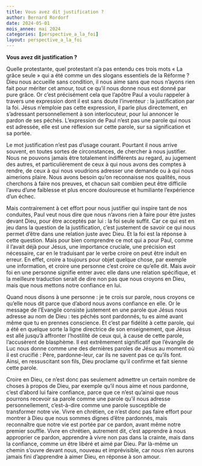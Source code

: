 ```yaml
---
title: Vous avez dit justification ?
author: Bernard Rordorf
date: 2024-05-01
mois_annee: mai 2024
categories: [perspective_a_la_foi]
layout: perspective_a_la_foi
---
```

**Vous avez dit justification ?**

Quelle protestante, quel protestant n’a pas entendu ces trois mots « La grâce seule » qui a été comme un des slogans essentiels
de la Réforme ? Dieu nous accueille sans condition, il nous aime sans que nous n’ayons rien fait pour mériter cet amour, tout
ce qu’il nous donne nous est donné par pure grâce. Or c’est précisément cela que l’apôtre Paul a voulu rappeler à travers 
une expression dont il est sans doute l’inventeur : la justification par la foi. Jésus n’emploie pas cette expression, 
il parle plus directement, en s’adressant personnellement à son interlocuteur, pour lui annoncer le pardon de ses péchés. 
L’expression de Paul n’est pas une parole qui nous est adressée, elle est une réflexion sur cette parole, sur sa 
signification et sa portée.  

Le mot justification n’est pas d’usage courant. Pourtant il nous arrive souvent, en toutes sortes de circonstances, de 
chercher à nous justifier. Nous ne pouvons jamais être totalement indifférents au regard, au jugement des autres, et 
particulièrement de ceux à qui nous avons des comptes à rendre, de ceux à qui nous voudrions adresser une demande ou à 
qui nous aimerions plaire. Nous avons besoin qu’on reconnaisse nos qualités, nous cherchons à faire nos preuves, et 
chacun sait combien peut être difficile l’aveu d’une faiblesse et plus encore douloureuse et humiliante l’expérience d’un 
échec. 

Mais contrairement à cet effort pour nous justifier qui inspire tant de nos conduites, Paul veut nous dire que nous n’avons 
rien à faire pour être justes devant Dieu, pour être acceptés par lui : la foi seule suffit. Car ce qui est en jeu dans la 
question de la justification, c’est justement de savoir ce qui nous permet d’être dans une relation juste avec Dieu. Et la 
foi est la réponse à cette question. Mais pour bien comprendre ce mot qui a pour Paul, comme il l’avait déjà pour Jésus, 
une importance cruciale, une précision est nécessaire, car en le traduisant par le verbe croire on peut être induit en 
erreur. En effet, croire a toujours pour objet quelque chose, par exemple une information, et croire une personne c’est 
croire ce qu’elle dit. Mais avoir foi en une personne signifie entrer avec elle dans une relation spécifique, et la 
meilleure traduction serait de dire non pas que nous croyons en Dieu, mais que nous mettons notre confiance en lui. 

Quand nous disons à une personne : je te crois sur parole, nous croyons ce qu’elle nous dit parce que d’abord nous avons 
confiance en elle. Or le message de l’Evangile consiste justement en une parole que Jésus nous adresse au nom de Dieu : 
tes péchés sont pardonnés, tu es aimé avant même que tu en prennes conscience. Et c’est par fidélité à cette parole, qui 
a été en quelque sorte la ligne directrice de son enseignement, que Jésus est allé jusqu’à affronter l’hostilité de ceux 
qui, à cause de cette parole, l’accusèrent de blasphème. Il est extrêmement significatif que l’évangile de Luc nous donne 
comme une des dernières paroles de Jésus au moment où il est crucifié : Père, pardonne-leur, car ils ne savent pas ce 
qu’ils font. Ainsi, en ressuscitant son fils, Dieu proclame qu’il confirme et fait sienne cette parole.

Croire en Dieu, ce n’est donc pas seulement admettre un certain nombre de choses à propos de Dieu, par exemple qu’il nous 
aime et nous pardonne, c’est d’abord lui faire confiance, parce que ce n’est qu’ainsi que nous pourrons recevoir sa parole 
comme une parole qu’il nous adresse personnellement, c’est-à-dire comme une parole susceptible de transformer notre vie. 
Vivre en chrétien, ce n’est donc pas faire effort pour montrer à Dieu que nous sommes dignes d’être pardonnés, mais 
reconnaître que notre vie est portée par ce pardon, avant même notre premier souffle. Vivre en chrétien, autrement dit, 
c’est apprendre à nous approprier ce pardon, apprendre à vivre non pas dans la crainte, mais dans la confiance, comme un 
être libéré et aimé par Dieu. Par là-même un chemin s’ouvre devant nous, nouveau et imprévisible, car nous n’en aurons 
jamais fini d’apprendre à aimer Dieu, en réponse à son amour.


